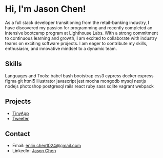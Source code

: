 # Hi, I'm Jason Chen!

As a full stack developer transitioning from the retail-banking industry, I have discovered my passion for programming and recently completed an intensive bootcamp program at Lighthouse Labs. With a strong commitment to continuous learning and growth, I am excited to collaborate with industry teams on exciting software projects. I am eager to contribute my skills, enthusiasm, and innovative mindset to a dynamic team.

## Skills
Languages and Tools:
babel bash bootstrap css3 cypress docker express figma git html5 illustrator javascript jest mocha mongodb mysql nextjs nodejs photoshop postgresql rails react ruby sass sqlite vagrant webpack


## Projects

- [TinyApp](https://github.com/zhuicode99/tinyapp)
- [Tweeter](https://github.com/zhuicode99/tweeter-project)

## Contact

- Email: enlin.chen1024@gmail.com
- LinkedIn: [Jason Chen](https://www.linkedin.com/in/jason-chen-coding/)


